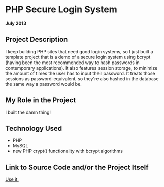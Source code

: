 # PHP Secure Login System

**July 2013**

## Project Description

I keep building PHP sites that need good login systems, so I just built a template project that is a demo of a secure login system using bcrypt (having been the most recommended way to hash passwords in contemporary applications). It also features session storage, to minimize the amount of times the user has to input their password. It treats those sessions as password-equivalent, so they're also hashed in the database the same way a password would be.

## My Role in the Project

I built the damn thing!

## Technology Used

- PHP
- MySQL
- new PHP crypt() functionality with bcrypt algorithms

## Link to Source Code and/or the Project Itself

[Use it.](https://github.com/cyle/php-secure-login)